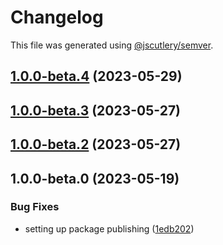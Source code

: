 # Changelog

This file was generated using [@jscutlery/semver](https://github.com/jscutlery/semver).

## [1.0.0-beta.4](https://github.com/rhinobase/raftyui/compare/button-1.0.0-beta.3...button-1.0.0-beta.4) (2023-05-29)

## [1.0.0-beta.3](https://github.com/rhinobase/design-system/compare/button-1.0.0-beta.2...button-1.0.0-beta.3) (2023-05-27)

## [1.0.0-beta.2](https://github.com/rhinobase/design-system/compare/button-1.0.0-beta.1...button-1.0.0-beta.2) (2023-05-27)

## 1.0.0-beta.0 (2023-05-19)

### Bug Fixes

- setting up package publishing ([1edb202](https://github.com/rhinobase/design-system/commit/1edb20248b82d035a7bd75008bb61cac89559fb5))
